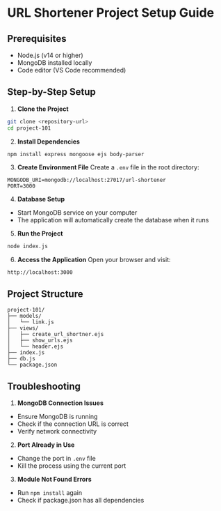 # URL Shortener Project Setup Guide

## Prerequisites
- Node.js (v14 or higher)
- MongoDB installed locally
- Code editor (VS Code recommended)

## Step-by-Step Setup

1. **Clone the Project**
```bash
git clone <repository-url>
cd project-101
```

2. **Install Dependencies**
```bash
npm install express mongoose ejs body-parser
```

3. **Create Environment File**
Create a `.env` file in the root directory:
```
MONGODB_URI=mongodb://localhost:27017/url-shortener
PORT=3000
```

4. **Database Setup**
- Start MongoDB service on your computer
- The application will automatically create the database when it runs

5. **Run the Project**
```bash
node index.js
```

6. **Access the Application**
Open your browser and visit:
```
http://localhost:3000
```

## Project Structure
```
project-101/
├── models/
│   └── link.js
├── views/
│   ├── create_url_shortner.ejs
│   ├── show_urls.ejs
│   └── header.ejs
├── index.js
├── db.js
└── package.json
```

## Troubleshooting

1. **MongoDB Connection Issues**
- Ensure MongoDB is running
- Check if the connection URL is correct
- Verify network connectivity

2. **Port Already in Use**
- Change the port in `.env` file
- Kill the process using the current port

3. **Module Not Found Errors**
- Run `npm install` again
- Check if package.json has all dependencies
